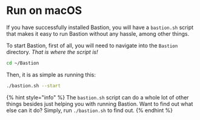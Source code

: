 # Run on macOS

If you have successfully installed Bastion, you will have a `bastion.sh` script that makes it easy to run Bastion without any hassle, among other things.

To start Bastion, first of all, you will need to navigate into the `Bastion` directory. _That is where the script is!_

```bash
cd ~/Bastion
```

Then, it is as simple as running this:

```bash
./bastion.sh --start
```

{% hint style="info" %}
The `bastion.sh` script can do a whole lot of other things besides just helping you with running Bastion. Want to find out what else can it do? Simply, run `./bastion.sh` to find out.
{% endhint %}

